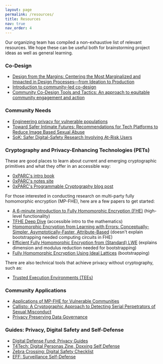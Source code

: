 ```yaml
---
layout: page
permalink: /resources/
title: Resources
nav: true
nav_order: 4
---
```


Our organizing team has compiled a non-exhaustive list of relevant resources. We hope these can be useful both for brainstorming project ideas as well as general learning.

### Co-Design

- [Design from the Margins: Centering the Most Marginalized and Impacted in Design Processes—from Ideation to Production](https://www.belfercenter.org/publication/design-margins)
- [Introduction to community-led co-design](https://co-design.inclusivedesign.ca/introduction/)
- [Community Co-Design Tools and Tactics: An approach to equitable community engagement and action](https://dmc.mn/wp-content/uploads/2022/01/Community_CoDesign_Booklet.pdf)

### Community Needs

- [Engineering privacy for vulnerable populations](https://recapworkshop.online/recap24/contributions/troncoso-privacy-vulnerable-populations.html)
- [Toward Safer Intimate Futures: Recommendations for Tech Platforms to Reduce Image Based Sexual Abuse](https://www.eswalliance.org/toward_safer_intimate_futures_recommendations_tech_platforms_reduce_image_based_abuse)
- [SoK: Safer Digital-Safety Research Involving At-Risk Users](https://arxiv.org/abs/2309.00735)

### Cryptography and Privacy-Enhancing Technologies (PETs)

These are good places to learn about current and emerging cryptographic primitives and what they offer in an accessible way:

- [0xPARC's intro book](https://github.com/0xPARC/0xparc-intro-book)
- [0xPARC's notes site](https://notes.0xparc.org/)
- [0xPARC's Programmable Cryptography blog post](https://0xparc.org/blog/programmable-cryptography-1)

For those interested in conducting research on multi-party fully homomorphic encryption (MP-FHE), here are a few papers to get started:

- [A 6-minute introduction to Fully Homomorphic Encryption (FHE)](https://www.zama.ai/introduction-to-homomorphic-encryption) (high-level functionality)
- [TFHE Deep Dive](https://www.zama.ai/introduction-to-homomorphic-encryption) (accessible intro to the mathematics)
- [Homomorphic Encryption from Learning with Errors: Conceptually-Simpler, Asymptotically-Faster, Attribute-Based](https://eprint.iacr.org/2013/340.pdf) (doesn't explain bootstrapping needed computing circuits in FHE)
- [Efficient Fully Homomorphic Encryption from (Standard) LWE](https://eprint.iacr.org/2011/344.pdf) (explains dimension and modulus reduction needed for bootstrapping)
- [Fully Homomorphic Encryption Using Ideal Lattices](https://www.cs.cmu.edu/~odonnell/hits09/gentry-homomorphic-encryption.pdf) (bootstrapping)

There are also technical tools that achieve privacy without cryptography, such as:

- [Trusted Execution Environments (TEEs)](https://www.trustonic.com/technical-articles/what-is-a-trusted-execution-environment-tee/)

### Community Applications

- [Applications of MP-FHE for Vulnerable Communities](https://www.rileynwong.com/blog/2024/11/17/talk-applications-of-mp-fhe-for-vulnerable-communities)
- [Callisto: A Cryptographic Approach to Detecting Serial Perpetrators of Sexual Misconduct](https://par.nsf.gov/servlets/purl/10061833)
- [Privacy Preserving Data Governance](https://ash.harvard.edu/resources/privacy-preserving-data-governance/)

### Guides: Privacy, Digital Safety and Self-Defense

- [Digital Defense Fund: Privacy Guides](https://digitaldefensefund.org/ddf-guides)
- [T4Tech: Digital Personas Zine, Doxxing Self Defense](https://t4tech-nyc.github.io/)
- [Zebra Crossing: Digital Safety Checklist](https://zebracrossing.narwhalacademy.org/)
- [EFF: Surveillance Self-Defense](https://ssd.eff.org/)

